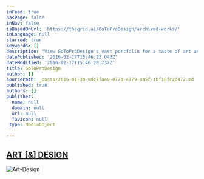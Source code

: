 ```yaml
---
inFeed: true
hasPage: false
inNav: false
isBasedOnUrl: 'https://thegrid.ai/GoToProDesign/archived-works/'
inLanguage: null
starred: true
keywords: []
description: "View GoToProDesign's vast portfolio for a taste of art and design | Feel free to browse through the pages of works | I love what I do!"
datePublished: '2016-02-17T15:46:23.043Z'
dateModified: '2016-02-17T15:46:20.737Z'
title: GoToProDesign
author: []
sourcePath: _posts/2016-01-30-8dc7fa49-0773-4779-8a5f-1bf16fc2d472.md
published: true
authors: []
publisher:
  name: null
  domain: null
  url: null
  favicon: null
_type: MediaObject

---
```

## [ART \[&\] DESIGN][0]
![Art-Design](https://s3-us-west-2.amazonaws.com/the-grid-img/p/082a37c1c38abce4a5dd365dce59a8b86dd10a08.jpg)

[0]: https://thegrid.ai/GoToProDesign/archived-works/